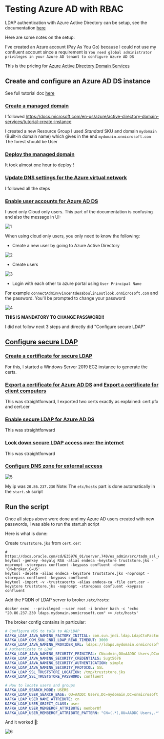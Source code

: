 # Testing Azure AD with RBAC

LDAP authentication with Azure Active Directory can be setup, see the documentation [here](https://docs.microsoft.com/en-us/azure/active-directory/fundamentals/auth-ldap)

Here are some notes on the setup:

I've created an Azure account (Pay As You Go) because I could not use my confluent account since a requirement is `You need global administrator privileges in your Azure AD tenant to configure Azure AD DS`

This is the pricing for [Azure Active Directory Domain Services](https://azure.microsoft.com/en-us/pricing/details/active-directory-ds/)

## Create and configure an Azure AD DS instance

See full tutorial doc [here](https://docs.microsoft.com/en-us/azure/active-directory-domain-services/tutorial-create-instance)

### [Create a managed domain](https://docs.microsoft.com/en-us/azure/active-directory-domain-services/tutorial-create-instance#create-a-managed-domain)

I followed https://docs.microsoft.com/en-us/azure/active-directory-domain-services/tutorial-create-instance

I created a new Resource Group
I used *Standard* SKU and domain `mydomain` (Built-in domain name) which gives in the end `mydomain.onmicrosoft.com`
The forest should be User

### [Deploy the managed domain](https://docs.microsoft.com/en-us/azure/active-directory-domain-services/tutorial-create-instance#deploy-the-managed-domain)

It took almost one hour to deploy !

### [Update DNS settings for the Azure virtual network](https://docs.microsoft.com/en-us/azure/active-directory-domain-services/tutorial-create-instance#update-dns-settings-for-the-azure-virtual-network)

I followed all the steps

### [Enable user accounts for Azure AD DS](https://docs.microsoft.com/en-us/azure/active-directory-domain-services/tutorial-create-instance#enable-user-accounts-for-azure-ad-ds)

I used only Cloud only users.
This part of the documentation is confusing and also the message in UI:

![1](./images/1.jpg)

When using cloud only users, you only need to know the following:

* Create a new user by going to Azure Active Directory

![2](./images/2.jpg)

* Create users

![3](./images/3.jpg)

* Login with each other to azure portal using `User Principal Name`

For example `connectAdmin@vincentdesaboulin1outlook.onmicrosoft.com` and the password. You'll be prompted to change your password

![4](./images/4.jpg)

**THIS IS MANDATORY TO CHANGE PASSWORD!!**

I did not follow next 3 steps and directly did "Configure secure LDAP"

## [Configure secure LDAP](https://docs.microsoft.com/en-us/azure/active-directory-domain-services/tutorial-configure-ldaps)

### [Create a certificate for secure LDAP](https://docs.microsoft.com/en-us/azure/active-directory-domain-services/tutorial-configure-ldaps#create-a-certificate-for-secure-ldap)

For this, I started a Windows Server 2019 EC2 instance to generate the certs.

### [Export a certificate for Azure AD DS](https://docs.microsoft.com/en-us/azure/active-directory-domain-services/tutorial-configure-ldaps#export-a-certificate-for-azure-ad-ds) and [Export a certificate for client computers](https://docs.microsoft.com/en-us/azure/active-directory-domain-services/tutorial-configure-ldaps#export-a-certificate-for-client-computers)

This was straightforward, I exported two certs exactly as explained: cert.pfx and cert.cer

### [Enable secure LDAP for Azure AD DS](https://docs.microsoft.com/en-us/azure/active-directory-domain-services/tutorial-configure-ldaps#enable-secure-ldap-for-azure-ad-ds)

This was straightforward

### [Lock down secure LDAP access over the internet](https://docs.microsoft.com/en-us/azure/active-directory-domain-services/tutorial-configure-ldaps#lock-down-secure-ldap-access-over-the-internet)

This was straightforward

### [Configure DNS zone for external access](https://docs.microsoft.com/en-us/azure/active-directory-domain-services/tutorial-configure-ldaps#configure-dns-zone-for-external-access)

![5](./images/5.jpg)

My ip was `20.86.237.230`
Note: The `etc/hosts` part is done automatically in the `start.sh` script


## Run the script

Once all steps above were done and my Azure AD users created with new passwords, I was able to run the start.sh script

Here is what is done:

Create `truststore.jks` from `cert.cer`:

```
# https://docs.oracle.com/cd/E35976_01/server.740/es_admin/src/tadm_ssl_convert_pem_to_jks.html
keytool -genkey -keyalg RSA -alias endeca -keystore truststore.jks -noprompt -storepass confluent -keypass confluent -dname 'CN=broker,C=US'
keytool -delete -alias endeca -keystore truststore.jks -noprompt -storepass confluent -keypass confluent
keytool -import -v -trustcacerts -alias endeca-ca -file cert.cer -keystore truststore.jks -noprompt -storepass confluent -keypass confluent
```

Add the FQDN of LDAP server to broker `/etc/hosts`:

```
docker exec  --privileged --user root -i broker bash -c 'echo "20.86.237.230 ldaps.mydomain.onmicrosoft.com" >> /etc/hosts'
```

The broker config contains in particular:

```yml
# Configure MDS to talk to AD/LDAP
KAFKA_LDAP_JAVA_NAMING_FACTORY_INITIAL: com.sun.jndi.ldap.LdapCtxFactory
KAFKA_LDAP_COM_SUN_JNDI_LDAP_READ_TIMEOUT: 3000
KAFKA_LDAP_JAVA_NAMING_PROVIDER_URL: ldaps://ldaps.mydomain.onmicrosoft.com:636
# Authenticate to LDAP
KAFKA_LDAP_JAVA_NAMING_SECURITY_PRINCIPAL: CN=admin,OU=AADDC Users,DC=mydomain,DC=onmicrosoft,DC=com
KAFKA_LDAP_JAVA_NAMING_SECURITY_CREDENTIALS: Sugt5676
KAFKA_LDAP_JAVA_NAMING_SECURITY_AUTHENTICATION: simple
KAFKA_LDAP_JAVA_NAMING_SECURITY_PROTOCOL: SSL
KAFKA_LDAP_SSL_TRUSTSTORE_LOCATION: /tmp/truststore.jks
KAFKA_LDAP_SSL_TRUSTSTORE_PASSWORD: confluent

# How to locate users and groups
KAFKA_LDAP_SEARCH_MODE: USERS
KAFKA_LDAP_USER_SEARCH_BASE: OU=AADDC Users,DC=mydomain,DC=onmicrosoft,DC=com
KAFKA_LDAP_USER_NAME_ATTRIBUTE: cn
KAFKA_LDAP_USER_OBJECT_CLASS: user
KAFKA_LDAP_USER_MEMBEROF_ATTRIBUTE: memberOf
KAFKA_LDAP_USER_MEMBEROF_ATTRIBUTE_PATTERN: "CN=(.*),OU=AADDC Users,.*"
```

And it worked 🥳:

![6](./images/6.jpg)

